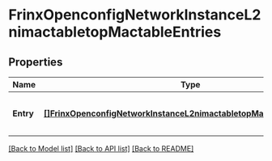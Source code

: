 # FrinxOpenconfigNetworkInstanceL2nimactabletopMactableEntries

## Properties
Name | Type | Description | Notes
------------ | ------------- | ------------- | -------------
**Entry** | [**[]FrinxOpenconfigNetworkInstanceL2nimactabletopMactableEntriesEntry**](frinx.openconfig.network.instance.l2nimactabletop.mactable.entries.Entry.md) | Optional[List of learned MAC addresses] REF:Optional.empty | [optional] [default to null]

[[Back to Model list]](../README.md#documentation-for-models) [[Back to API list]](../README.md#documentation-for-api-endpoints) [[Back to README]](../README.md)


